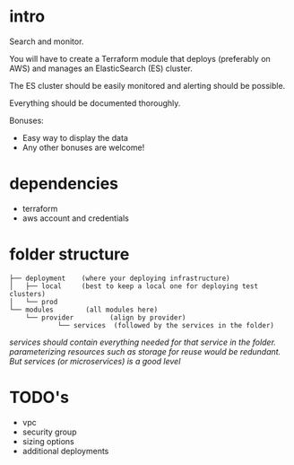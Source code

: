 # intro
Search and monitor.

You will have to create a Terraform module that deploys (preferably on AWS) and manages an ElasticSearch (ES) cluster.

The ES cluster should be easily monitored and alerting should be possible.

Everything should be documented thoroughly.

Bonuses:
  - Easy way to display the data
  - Any other bonuses are welcome!

# dependencies
- terraform
- aws account and credentials

# folder structure
```
├── deployment    (where your deploying infrastructure) 
│   ├── local     (best to keep a local one for deploying test clusters)
│   └── prod
└── modules        (all modules here)
    └── provider         (align by provider)
            └── services  (followed by the services in the folder)
```

*services should contain everything needed for that service in the folder.  parameterizing resources such as storage for reuse would be redundant.  But services (or microservices) is a good level*

# TODO's
- vpc
- security group
- sizing options
- additional deployments
